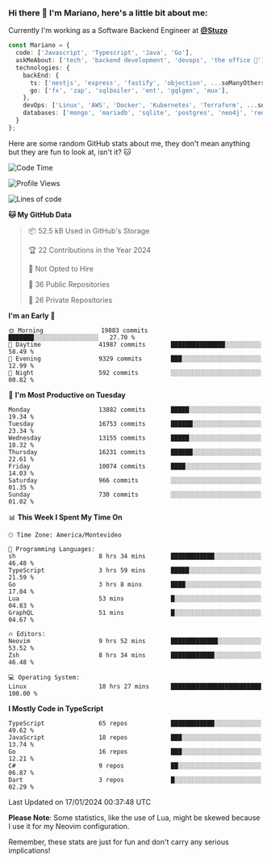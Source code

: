 ### Hi there 👋 I'm Mariano, here's a little bit about me:

Currently I'm working as a Software Backend Engineer at [**@Stuzo**](https://www.stuzo.com/)

```ts
const Mariano = {
  code: ['Javascript', 'Typescript', 'Java', 'Go'],
  askMeAbout: ['tech', 'backend development', 'devops', 'the office 💼'],
  technologies: {
    backEnd: {
      ts: ['nestjs', 'express', 'fastify', 'objection', ...soManyOthersFrameworks],
      go: ['fx', 'zap', 'sqlboiler', 'ent', 'gqlgen', 'mux'],
    },
    devOps: ['Linux', 'AWS', 'Docker', 'Kubernetes', 'Terraform', ...soManyOthersTools],
    databases: ['mongo', 'mariadb', 'sqlite', 'postgres', 'neo4j', 'redis', ...],
  }
};
```

Here are some random GitHub stats about me, they don't mean anything but they are fun to look at, isn't it? 🐱

<!--START_SECTION:waka-->
![Code Time](http://img.shields.io/badge/Code%20Time-1%2C505%20hrs%2012%20mins-blue)

![Profile Views](http://img.shields.io/badge/Profile%20Views-0-blue)

![Lines of code](https://img.shields.io/badge/From%20Hello%20World%20I%27ve%20Written-14.0%20million%20lines%20of%20code-blue)

**🐱 My GitHub Data** 

> 📦 52.5 kB Used in GitHub's Storage 
 > 
> 🏆 22 Contributions in the Year 2024
 > 
> 🚫 Not Opted to Hire
 > 
> 📜 36 Public Repositories 
 > 
> 🔑 26 Private Repositories 
 > 
**I'm an Early 🐤** 

```text
🌞 Morning                19883 commits       ███████░░░░░░░░░░░░░░░░░░   27.70 % 
🌆 Daytime                41987 commits       ███████████████░░░░░░░░░░   58.49 % 
🌃 Evening                9329 commits        ███░░░░░░░░░░░░░░░░░░░░░░   12.99 % 
🌙 Night                  592 commits         ░░░░░░░░░░░░░░░░░░░░░░░░░   00.82 % 
```
📅 **I'm Most Productive on Tuesday** 

```text
Monday                   13882 commits       █████░░░░░░░░░░░░░░░░░░░░   19.34 % 
Tuesday                  16753 commits       ██████░░░░░░░░░░░░░░░░░░░   23.34 % 
Wednesday                13155 commits       █████░░░░░░░░░░░░░░░░░░░░   18.32 % 
Thursday                 16231 commits       ██████░░░░░░░░░░░░░░░░░░░   22.61 % 
Friday                   10074 commits       ████░░░░░░░░░░░░░░░░░░░░░   14.03 % 
Saturday                 966 commits         ░░░░░░░░░░░░░░░░░░░░░░░░░   01.35 % 
Sunday                   730 commits         ░░░░░░░░░░░░░░░░░░░░░░░░░   01.02 % 
```


📊 **This Week I Spent My Time On** 

```text
🕑︎ Time Zone: America/Montevideo

💬 Programming Languages: 
sh                       8 hrs 34 mins       ████████████░░░░░░░░░░░░░   46.48 % 
TypeScript               3 hrs 59 mins       █████░░░░░░░░░░░░░░░░░░░░   21.59 % 
Go                       3 hrs 8 mins        ████░░░░░░░░░░░░░░░░░░░░░   17.04 % 
Lua                      53 mins             █░░░░░░░░░░░░░░░░░░░░░░░░   04.83 % 
GraphQL                  51 mins             █░░░░░░░░░░░░░░░░░░░░░░░░   04.67 % 

🔥 Editors: 
Neovim                   9 hrs 52 mins       █████████████░░░░░░░░░░░░   53.52 % 
Zsh                      8 hrs 34 mins       ████████████░░░░░░░░░░░░░   46.48 % 

💻 Operating System: 
Linux                    18 hrs 27 mins      █████████████████████████   100.00 % 
```

**I Mostly Code in TypeScript** 

```text
TypeScript               65 repos            ████████████░░░░░░░░░░░░░   49.62 % 
JavaScript               18 repos            ███░░░░░░░░░░░░░░░░░░░░░░   13.74 % 
Go                       16 repos            ███░░░░░░░░░░░░░░░░░░░░░░   12.21 % 
C#                       9 repos             ██░░░░░░░░░░░░░░░░░░░░░░░   06.87 % 
Dart                     3 repos             █░░░░░░░░░░░░░░░░░░░░░░░░   02.29 % 
```




 Last Updated on 17/01/2024 00:37:48 UTC
<!--END_SECTION:waka-->

**Please Note**: Some statistics, like the use of Lua, might be skewed because I use it for my Neovim configuration.

Remember, these stats are just for fun and don't carry any serious implications!
